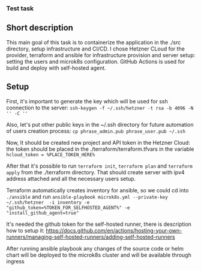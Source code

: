 ### Test task

## Short description

This main goal of this task is to containerize the application in the ./src directory, setup infrastructure and CI/CD.
I chose Hetzner CLoud for the provider, terraform and ansible for infrastructure provision and server setup: setting the users and microk8s configuration. GitHub Actions is used for build and deploy with self-hosted agent.

## Setup

First, it's important to generate the key which will be used for ssh connection to the server:
```ssh-keygen -f ~/.ssh/hetzner -t rsa -b 4096 -N '' -C ''```

Also, let's put other public keys in the ~/.ssh directory for future automation of users creation process:
``` cp phrase_admin.pub phrase_user.pub ~/.ssh ```

Now, It should be created new project and API token in the Hetzner Cloud: the token should be placed in the ./terraform/terraform.tfvars in the variable
``` hcloud_token = %PLACE_TOKEN_HERE% ```

After that it's possible to run `terraform init`, `terraform plan` and `terraform apply` from the ./terraform directory. That should create server with ipv4 address attached and all the necessary users setup.

Terraform automatically creates inventory for ansible, so we could cd into `./ansible` and run
```ansible-playbook microk8s.yml --private-key ~/.ssh/hetzner  -i inventory -e "github_token=%TOKEN_FOR_SELFHOSTED_AGENT%" -e "install_github_agent=true"```

It's needed the github token for the self-hosted runner, there is description how to setup it: https://docs.github.com/en/actions/hosting-your-own-runners/managing-self-hosted-runners/adding-self-hosted-runners

After running ansible playbook any changes of the source code or helm chart will be deployed to the microk8s cluster and will be available through ingress
